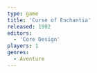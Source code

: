 ```yaml
---
type: game
title: 'Curse of Enchantia'
released: 1992
editors: 
  - 'Core Design'
players: 1
genres:
  - Aventure
---
```


